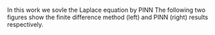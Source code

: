 In this work we sovle the Laplace equation by PINN
The following two figures show the finite difference method (left) and PINN (right) results respectively.
